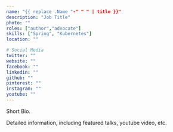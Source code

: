 ```yaml
---
name: "{{ replace .Name "-" " " | title }}"
description: "Job Title"
photo: ""
roles: ["author","advocate"]
skills: ["Spring", "Kubernetes"]
location: ""

# Social Media 
twitter: ""
website: ""
facebook: ""
linkedin: ""
github: ""
pinterest: ""
instagram: ""
youtube: ""
---
```

<!-- markdownlint-disable MD041-->
Short Bio.

<!-- more -->

Detailed information, including featured talks, youtube video, etc.
